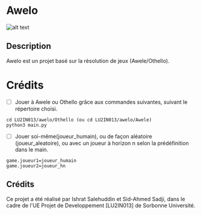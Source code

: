 # Awelo
![alt text](https://www.eothello.com/images/how_to_play_othello_0.png)
## Description
Awelo est un projet basé sur la résolution de jeux (Awele/Othello).

# Crédits
- [ ] Jouer à Awele ou Othello grâce aux commandes suivantes, suivant le répertoire choisi.
```
cd LU2IN013/awelo/Othello (ou cd LU2IN013/awelo/Awele)
python3 main.py
```
- [ ] Jouer soi-même(joueur_humain), ou de façon aléatoire (joueur_aleatoire), ou avec un joueur à horizon n selon la prédéfinition dans le main.
```
game.joueur1=joueur_humain
game.joueur2=joueur_hn
```

## Crédits
Ce projet a été réalisé par Ishrat Salehuddin et Sid-Ahmed Sadji,
dans le cadre de l'UE Projet de Developpement [LU2IN013] de Sorbonne Université.

